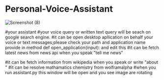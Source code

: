 # Personal-Voice-Assistant

![Screenshot (8)](https://user-images.githubusercontent.com/56151722/94779086-f5216c80-03e3-11eb-83bf-cf6812be2310.png)

#your assistant 
#your voice query or written text query will be seach on google search engine.
#it can be open  desktop apllication on behalf your voice or text messages;please check your path and application name provide in method def open_application(input): and edit this
#it can be fetch latest news from news api when you speak "tell me news"

#it can be fetch information from wikipedia when you speak or write "about "
#it can be resolve mathamatics chemistry from wolframalpha
#when you run assistant.py this window will be open and you see image are rotating

